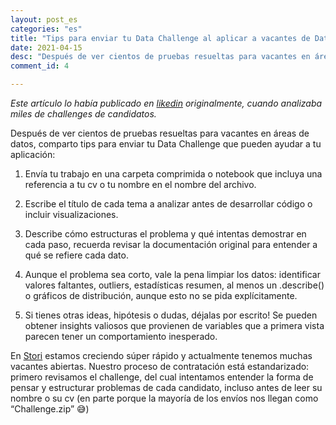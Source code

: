 ```yaml
---
layout: post_es
categories: "es"
title: "Tips para enviar tu Data Challenge al aplicar a vacantes de Data Scientist"
date: 2021-04-15
desc: "Después de ver cientos de pruebas resueltas para vacantes en áreas de datos, comparto tips para enviar tu Data Challenge que pueden ayudar a tu aplicación..."
comment_id: 4

---
```


_Este artículo lo había publicado en [likedin](https://www.linkedin.com/pulse/tips-para-enviar-tu-data-challenge-al-aplicar-vacantes-camila-burne/?trackingId=1j9b%2Bvl6QiOcM%2F4%2FDI5Zgw%3D%3D) originalmente, cuando analizaba miles de challenges de candidatos._

Después de ver cientos de pruebas resueltas para vacantes en áreas de datos, comparto tips para enviar tu Data Challenge que pueden ayudar a tu aplicación:

1. Envía tu trabajo en una carpeta comprimida o notebook que incluya una referencia a tu cv o tu nombre en el nombre del archivo.

2. Escribe el título de cada tema a analizar antes de desarrollar código o incluir visualizaciones.

3. Describe cómo estructuras el problema y qué intentas demostrar en cada paso, recuerda revisar la documentación original para entender a qué se refiere cada dato.

4. Aunque el problema sea corto, vale la pena limpiar los datos: identificar valores faltantes, outliers, estadísticas resumen, al menos un .describe() o gráficos de distribución, aunque esto no se pida explícitamente.

5. Si tienes otras ideas, hipótesis o dudas, déjalas por escrito! Se pueden obtener insights valiosos que provienen de variables que a primera vista parecen tener un comportamiento inesperado.

En [Stori](https://www.storicard.com/) estamos creciendo súper rápido y actualmente tenemos muchas vacantes abiertas. Nuestro proceso de contratación está estandarizado: primero revisamos el challenge, del cual intentamos entender la forma de pensar y estructurar problemas de cada candidato, incluso antes de leer su nombre o su cv (en parte porque la mayoría de los envíos nos llegan como “Challenge.zip” 😅)
